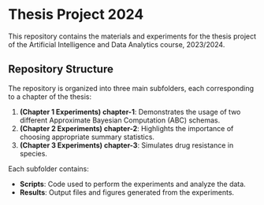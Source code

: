 # Thesis Project 2024

This repository contains the materials and experiments for the thesis project of the Artificial Intelligence and Data Analytics course, 2023/2024.

## Repository Structure

The repository is organized into three main subfolders, each corresponding to a chapter of the thesis:

1. **(Chapter 1 Experiments) chapter-1**: Demonstrates the usage of two different Approximate Bayesian Computation (ABC) schemas.
2. **(Chapter 2 Experiments) chapter-2**: Highlights the importance of choosing appropriate summary statistics.
3. **(Chapter 3 Experiments) chapter-3**: Simulates drug resistance in species.

Each subfolder contains:
- **Scripts**: Code used to perform the experiments and analyze the data.
- **Results**: Output files and figures generated from the experiments.
